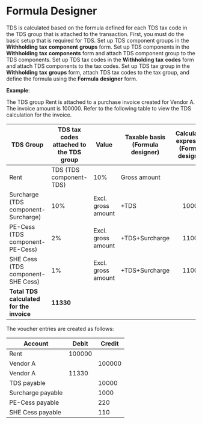 # **Formula Designer**

TDS is calculated based on the formula defined for each TDS tax code in the TDS group that is attached to the transaction. First, you must do the basic setup that is required for TDS. Set up TDS component groups in the **Withholding** **tax** **component** **groups** form. Set up TDS components in the **Withholding** **tax** **components** form and attach TDS component group to the TDS components. Set up TDS tax codes in the **Withholding** **tax** **codes** form and attach TDS components to the tax codes. Set up TDS tax group in the **Withholding** **tax** **groups** form, attach TDS tax codes to the tax group, and define the formula using the **Formula** **designer** form. 

**Example**:

The TDS group Rent is attached to a purchase invoice created for Vendor A. The invoice amount is 100000. Refer to the following table to view the TDS calculation for the invoice.

| TDS  Group                                                   | TDS tax codes attached to the TDS group | Value              | Taxable basis  (Formula designer) | Calculation expression  (Formula designer) | Base amount | Calculated TDS amount |
| ------------------------------------------------------------ | --------------------------------------- | ------------------ | --------------------------------- | :----------------------------------------: | ----------- | --------------------- |
| Rent                                                         | TDS  (TDS component-TDS)                | 10%                | Gross amount                      |                                            | 100000      | 10000                 |
| Surcharge  (TDS component-Surcharge)                         | 10%                                     | Excl. gross amount | +TDS                              |                   10000                    | 1000        |                       |
| PE-Cess  (TDS component- PE-Cess)                            | 2%                                      | Excl. gross amount | +TDS+Surcharge                    |                   11000                    | 220         |                       |
| SHE Cess  (TDS component- SHE Cess)                          | 1%                                      | Excl. gross amount | +TDS+Surcharge                    |                   11000                    | 110         |                       |
| **Total** **TDS**  **calculated** **for** **the** **invoice** | **11330**                               |                    |                                   |                                            |             |                       |

 

The voucher entries are created as follows:

| Account           | Debit  | Credit |
| ----------------- | ------ | ------ |
| Rent              | 100000 |        |
| Vendor A          |        | 100000 |
| Vendor A          | 11330  |        |
| TDS payable       |        | 10000  |
| Surcharge payable |        | 1000   |
| PE-Cess payable   |        | 220    |
| SHE Cess payable  |        | 110    |
